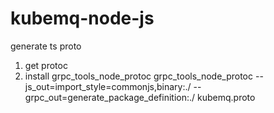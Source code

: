 # kubemq-node-js

generate ts proto 
1. get protoc
2. install grpc_tools_node_protoc
   grpc_tools_node_protoc --js_out=import_style=commonjs,binary:./ --grpc_out=generate_package_definition:./ kubemq.proto